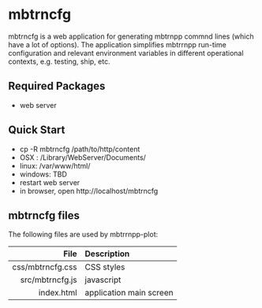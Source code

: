 # mbtrncfg

mbtrncfg is a web application for generating mbtrnpp commnd lines (which have a lot of options).
The application simplifies mbtrrnpp run-time configuration and relevant environment variables in different operational contexts, e.g. testing, ship, etc.
 
## Required Packages
* web server

## Quick Start
* cp -R mbtrncfg /path/to/http/content
 * OSX :  /Library/WebServer/Documents/
 * linux:  /var/www/html/
 * windows: TBD
* restart web server
* in browser, open http://localhost/mbtrncfg

## mbtrncfg files
The following files are used by mbtrrnpp-plot:

|             File              |                    Description           |
| ----------------------:|:----------------------------------|
| css/mbtrncfg.css    | CSS styles                              |
| src/mbtrncfg.js        | javascript                                |
| index.html               | application main screen          |

  
